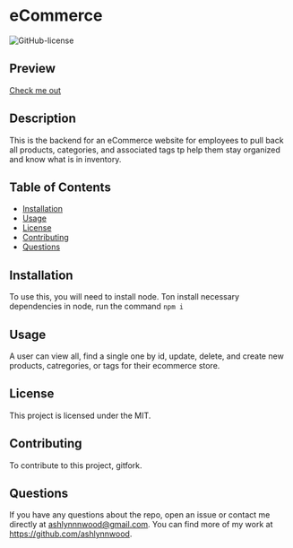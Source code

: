 # eCommerce

![GitHub-license](https://img.shields.io/badge/License-MIT-blue)

  ## Preview
  [Check me out](https://watch.screencastify.com/v/q6J4gygtJVGssXZjDci2)

  ## Description
  This is the backend for an eCommerce website for employees to pull back all products, categories, and associated tags tp help them stay organized and know what is in inventory.

  ## Table of Contents
  * [Installation](#installation)
  * [Usage](#usage)
  * [License](#license)
  * [Contributing](#contributing)
  * [Questions](#questions)
  
  ## Installation
To use this, you will need to install node. Ton install necessary dependencies in node, run the command `npm i`
  ## Usage
  A user can view all, find a single one by id, update, delete, and create new products, catregories, or tags for their ecommerce store.

  ## License
  This project is licensed under the MIT.

  ## Contributing
  To contribute to this project, gitfork.

  ## Questions 
  If you have any questions about the repo, open an issue or 
  contact me directly at ashlynnnwood@gmail.com. You can find more of my work at https://github.com/ashlynnwood.